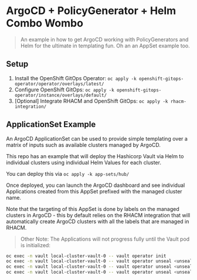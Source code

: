 # ArgoCD + PolicyGenerator + Helm Combo Wombo

> An example in how to get ArgoCD working with PolicyGenerators and Helm for the ultimate in templating fun.  Oh an an AppSet example too.

## Setup

1. Install the OpenShift GitOps Operator: `oc apply -k openshift-gitops-operator/operator/overlays/latest/`
2. Configure OpenShift GitOps: `oc apply -k openshift-gitops-operator/instance/overlays/default/`
3. [Optional] Integrate RHACM and OpenShift GitOps: `oc apply -k rhacm-integration/`

## ApplicationSet Example

An ArgoCD ApplicationSet can be used to provide simple templating over a matrix of inputs such as available clusters managed by ArgoCD.

This repo has an example that will deploy the Hashicorp Vault via Helm to individual clusters using individual Helm Values for each cluster.

You can deploy this via `oc apply -k app-sets/hub/`

Once deployed, you can launch the ArgoCD dashboard and see individual Applications created from this AppSet prefixed with the managed cluster name.

Note that the targeting of this AppSet is done by labels on the managed clusters in ArgoCD - this by default relies on the RHACM integration that will automatically create ArgoCD clusters with all the labels that are managed in RHACM.

> Other Note: The Applications will not progress fully until the Vault pod is initialized:

```bash
oc exec -n vault local-cluster-vault-0 -- vault operator init
oc exec -n vault local-cluster-vault-0 -- vault operator unseal <unseal_key_1>
oc exec -n vault local-cluster-vault-0 -- vault operator unseal <unseal_key_2>
oc exec -n vault local-cluster-vault-0 -- vault operator unseal <unseal_key_3>
```